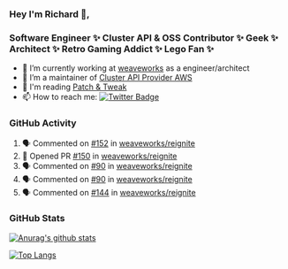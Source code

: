 ### Hey I'm Richard 👋, 

<h3 align="left">Software Engineer ✨ Cluster API & OSS Contributor ✨ Geek ✨ Architect ✨ Retro Gaming Addict ✨ Lego Fan ✨</h3>

- 🔭 I’m currently working at [weaveworks](https://github.com/weaveworks) as a engineer/architect
- 👯 I’m a maintainer of [Cluster API Provider AWS](https://github.com/kubernetes-sigs/cluster-api-provider-aws)
- 💬 I'm reading [Patch & Tweak](https://bjooks.com/products/patch-tweak-exploring-modular-synthesis)
- 📫 How to reach me: [![Twitter Badge](https://img.shields.io/badge/-@fruit_case-00acee?style=flat&logo=Twitter&logoColor=white)](https://twitter.com/intent/follow?screen_name=fruit_case "Follow on Twitter")

### GitHub Activity 

<!--START_SECTION:activity-->
1. 🗣 Commented on [#152](https://github.com/weaveworks/reignite/issues/152) in [weaveworks/reignite](https://github.com/weaveworks/reignite)
2. 💪 Opened PR [#150](https://github.com/weaveworks/reignite/pull/150) in [weaveworks/reignite](https://github.com/weaveworks/reignite)
3. 🗣 Commented on [#90](https://github.com/weaveworks/reignite/issues/90) in [weaveworks/reignite](https://github.com/weaveworks/reignite)
4. 🗣 Commented on [#90](https://github.com/weaveworks/reignite/issues/90) in [weaveworks/reignite](https://github.com/weaveworks/reignite)
5. 🗣 Commented on [#144](https://github.com/weaveworks/reignite/issues/144) in [weaveworks/reignite](https://github.com/weaveworks/reignite)
<!--END_SECTION:activity-->

### GitHub Stats

[![Anurag's github stats](https://github-readme-stats.vercel.app/api?username=richardcase&count_private=true&show_icons=true)](https://github.com/anuraghazra/github-readme-stats)

[![Top Langs](https://github-readme-stats.vercel.app/api/top-langs/?username=richardcase&hide=html&layout=compact)](https://github.com/anuraghazra/github-readme-stats)
